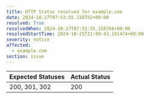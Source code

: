 ```yaml
---
title: HTTP Status resolved for example.com
date: 2024-10-27T07:53:55.158752+00:00
resolved: True
resolvedWhen: 2024-10-27T07:53:55.158768+00:00
resolvedStartTime: 2024-10-25T21:09:43.191474+00:00
severity: notice
affected:
  - example.com
section: issue
---
```


| Expected Statuses | Actual Status  |
|-------------------|----------------|
| 200, 301, 302 | 200 |
